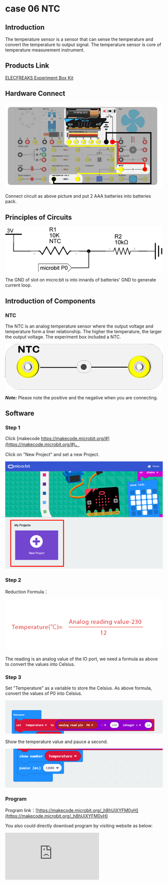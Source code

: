 # case 06 NTC

## Introduction ##

 The temperature sensor is a sensor that can sense the temperature and convert the temperature to output signal. The temperature sensor is core of temperature measurement instrument.


## Products Link

[ELECFREAKS Experiment Box Kit](https://shop.elecfreaks.com/products/elecfreaks-experiment-box-kit-without-micro-bit-board?_pos=1&_sid=ac099db2f&_ss=r)

## Hardware Connect ##

![](./images/Tk7Ddy9.png)

 Connect circuit as above picture and put 2 AAA batteries into batteries pack.

## Principles of Circuits ##

![](./images/8pV3WaA.png)

 The GND of slot on micro:bit is into innards of batteries' GND to generate current loop.

## Introduction of Components ##

### NTC ###
 The NTC is an analog temperature sensor where the output voltage and temperature form a liner relationship. The higher the temperature, the larger the output voltage.
 The experiment box included a NTC.

![](./images/M3k99Lj.png)

***Note:*** Please note the positive and the negative when you are connecting.

## Software

### Step 1

 Click [makecode https://makecode.microbit.org/#](https://makecode.microbit.org/#)。

 Click on "New Project" and set a new Project.

![](./images/t34k5Zb.png)

### Step 2

 Reduction Formula：

![](./images/sTfPnYc.png)

 The reading is an analog value of the IO port, we need a formula as above to convert the values into Celsius.


### Step 3

 Set "Temperature" as a variable to store the Celsius.
 As above formula, convert the values of P0 into Celsius.

![](./images/N91GU48.png)

 Show the temperature value and pauce a second.

![](./images/poCULlT.png)

### Program

 Program link：[https://makecode.microbit.org/_h8hUjXYFM0yH](https://makecode.microbit.org/_h8hUjXYFM0yH)

 You also could directly download program by visiting website as below:

<div
    style={{
        position: 'relative',
        paddingBottom: '60%',
        overflow: 'hidden',
    }}
>
    <iframe
        src="https://makecode.microbit.org/_h8hUjXYFM0yH"
        frameborder="0"
        sandbox="allow-popups allow-forms allow-scripts allow-same-origin"
        style={{
            position: 'absolute',
            width: '100%',
            height: '100%',
        }}
    />
</div>

## Result

 Show the current temperature on the micro:bit allay.



## Think



## Questions



## More Information
